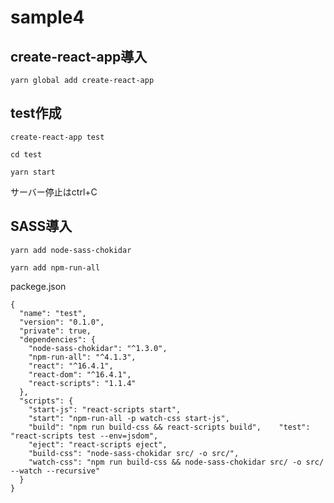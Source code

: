 # sample4

## create-react-app導入
```
yarn global add create-react-app
```

## test作成
```
create-react-app test
```
```
cd test
```
```
yarn start
```
サーバー停止はctrl+C

## SASS導入
```
yarn add node-sass-chokidar
```
```
yarn add npm-run-all
```
packege.json
```
{
  "name": "test",
  "version": "0.1.0",
  "private": true,
  "dependencies": {
    "node-sass-chokidar": "^1.3.0",
    "npm-run-all": "^4.1.3",
    "react": "^16.4.1",
    "react-dom": "^16.4.1",
    "react-scripts": "1.1.4"
  },
  "scripts": {
    "start-js": "react-scripts start",
    "start": "npm-run-all -p watch-css start-js",
    "build": "npm run build-css && react-scripts build",    "test": "react-scripts test --env=jsdom",
    "eject": "react-scripts eject",
    "build-css": "node-sass-chokidar src/ -o src/",
    "watch-css": "npm run build-css && node-sass-chokidar src/ -o src/ --watch --recursive"
  }
}

```